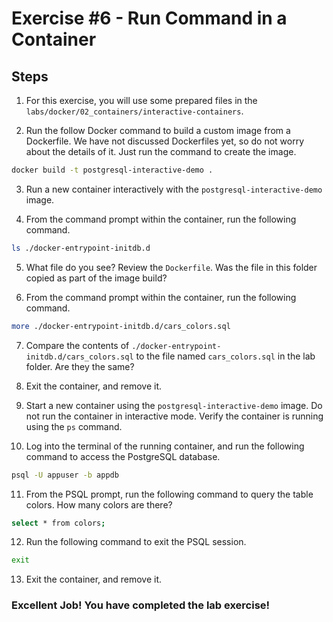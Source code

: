 # Exercise #6 - Run Command in a Container

## Steps

1. For this exercise, you will use some prepared files in the `labs/docker/02_containers/interactive-containers`.

2. Run the follow Docker command to build a custom image from a Dockerfile. We have not discussed Dockerfiles yet, so do not worry about the details of it. Just run the command to create the image.

```bash
docker build -t postgresql-interactive-demo .
```

3. Run a new container interactively with the `postgresql-interactive-demo` image.

4. From the command prompt within the container, run the following command.

```bash
ls ./docker-entrypoint-initdb.d
```

5. What file do you see? Review the `Dockerfile`. Was the file in this folder copied as part of the image build?

6. From the command prompt within the container, run the following command.

```bash
more ./docker-entrypoint-initdb.d/cars_colors.sql
```

7. Compare the contents of `./docker-entrypoint-initdb.d/cars_colors.sql` to the file named `cars_colors.sql` in the lab folder. Are they the same?

8. Exit the container, and remove it.

9. Start a new container using the `postgresql-interactive-demo` image. Do not run the container in interactive mode. Verify the container is running using the `ps` command.

10. Log into the terminal of the running container, and run the following command to access the PostgreSQL database.

```bash
psql -U appuser -b appdb
```

11. From the PSQL prompt, run the following command to query the table colors. How many colors are there?

```bash
select * from colors;
```

12. Run the following command to exit the PSQL session.

```bash
exit
```

13. Exit the container, and remove it.



### Excellent Job! You have completed the lab exercise!